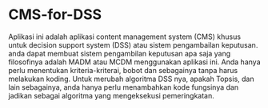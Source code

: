 # CMS-for-DSS
Aplikasi ini adalah aplikasi content management system (CMS) khusus untuk decision support system (DSS) atau sistem pengambailan keputusan. anda dapat membuat sistem pengambilan keputusan apa saja yang filosofinya adalah MADM atau MCDM menggunakan aplikasi ini. Anda hanya perlu menentukan kriteria-kriterai, bobot dan sebagainya tanpa harus melakukan koding. Untuk merubah algoritma DSS nya, apakah Topsis, dan lain sebagainya, anda hanya perlu menambahkan kode fungsinya dan jadikan sebagai algoritma yang mengeksekusi pemeringkatan.
